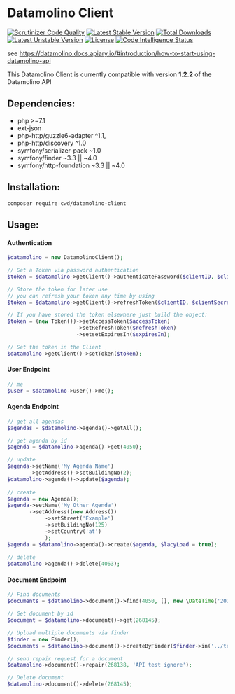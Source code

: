 Datamolino Client
=================

[![Scrutinizer Code Quality](https://scrutinizer-ci.com/g/cwd/datamolino-client/badges/quality-score.png?b=master)](https://scrutinizer-ci.com/g/cwd/datamolino-client/?branch=master)
[![Latest Stable Version](https://poser.pugx.org/cwd/datamolino-client/v/stable)](https://packagist.org/packages/cwd/datamolino-client) 
[![Total Downloads](https://poser.pugx.org/cwd/datamolino-client/downloads)](https://packagist.org/packages/cwd/datamolino-client) 
[![Latest Unstable Version](https://poser.pugx.org/cwd/datamolino-client/v/unstable)](https://packagist.org/packages/cwd/datamolino-client) 
[![License](https://poser.pugx.org/cwd/datamolino-client/license)](https://packagist.org/packages/cwd/datamolino-client)
[![Code Intelligence Status](https://scrutinizer-ci.com/g/cwd/datamolino-client/badges/code-intelligence.svg?b=master)](https://scrutinizer-ci.com/code-intelligence)


see https://datamolino.docs.apiary.io/#introduction/how-to-start-using-datamolino-api

This Datamolino Client is currently compatible with version **1.2.2** of the Datamolino API 

Dependencies:
------------

* php >=7.1
* ext-json
* php-http/guzzle6-adapter ^1.1,
* php-http/discovery ^1.0
* symfony/serializer-pack ~1.0
* symfony/finder ~3.3 || ~4.0
* symfony/http-foundation ~3.3 || ~4.0


Installation:
------------
`composer require cwd/datamolino-client`

Usage:
------

#### Authentication
```php
$datamolino = new DatamolinoClient();

// Get a Token via password authentication
$token = $datamolino->getClient()->authenticatePassword($clientID, $clientSecret, $username, $password);

// Store the token for later use
// you can refresh your token any time by using
$token = $datamolino->getClient()->refreshToken($clientID, $clientSecret, $token->getRefreshToken());

// If you have stored the token elsewhere just build the object:
$token = (new Token())->setAccessToken($accessToken)
                      ->setRefreshToken($refreshToken)
                      ->setsetExpiresIn($expiresIn);

// Set the token in the Client
$datamolino->getClient()->setToken($token);
```    
    
    
#### User Endpoint
```php
// me   
$user = $datamolino->user()->me();
```
    
#### Agenda Endpoint
```php
// get all agendas
$agendas = $datamolino->agenda()->getAll();

// get agenda by id
$agenda = $datamolino->agenda()->get(4050);

// update
$agenda->setName('My Agenda Name')
       ->getAddress()->setBuildingNo(2);
$datamolino->agenda()->update($agenda);
    
// create    
$agenda = new Agenda();
$agenda->setName('My Other Agenda')
       ->setAddress((new Address())
            ->setStreet('Example')
            ->setBuildingNo(125)
            ->setCountry('at')
            );
$agenda = $datamolino->agenda()->create($agenda, $lacyLoad = true);
    
// delete    
$datamolino->agenda()->delete(4063);
```
    
#### Document Endpoint
```php 
// Find documents
$documents = $datamolino->document()->find(4050, [], new \DateTime('2018-10-10 21:59:21'));

// Get document by id
$document = $datamolino->document()->get(268145);

// Upload multiple documents via finder
$finder = new Finder();
$documents = $datamolino->document()->createByFinder($finder->in('../testdata'), 4050, Document::DOCTYPE_PURCHASE, false, true);

// send repair request for a document
$datamolino->document()->repair(268138, 'API test ignore');

// Delete document
$datamolino->document()->delete(268145);
```    
